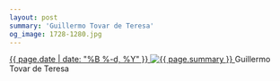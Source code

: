 ```yaml
---
layout: post
summary: 'Guillermo Tovar de Teresa'
og_image: 1728-1280.jpg
---
```


<p>
 <time>
  <a href="/1728">
   {{ page.date | date: "%B %-d, %Y" }}
  </a>
 </time>
 <a href="/1728">
  <img alt="{{ page.summary }}" data-taken="2/7/2023" sizes="(min-width: 700px) 50vw, calc(100vw - 2rem)" src="{{ site.assets_url }}/1728-640.jpg" srcset="{{ site.assets_url }}/1728-320.jpg 320w, {{ site.assets_url }}/1728-640.jpg 640w, {{ site.assets_url }}/1728-960.jpg 960w, {{ site.assets_url }}/1728-1280.jpg 1280w"/>
 </a>
 <span>
  Guillermo Tovar de Teresa
 </span>
</p>
